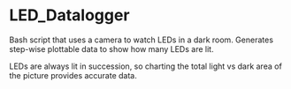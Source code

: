 # LED_Datalogger

Bash script that uses a camera to watch LEDs in a dark room. Generates step-wise plottable data to show how many LEDs are lit.

LEDs are always lit in succession, so charting the total light vs dark area of the picture provides accurate data.
